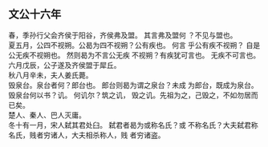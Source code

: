 ## 文公十六年
春，季孙行父会齐侯于阳谷，齐侯弗及盟。 其言弗及盟何
？不见与盟也。  
夏五月，公四不视朔。公曷为四不视朔？公有疾也。 何言
乎公有疾不视朔？ 自是公无疾不视朔也。 然则曷为不言公无疾
不视朔？有疾犹可言也。 无疾不可言也。  
六月戊辰，公子遂及齐侯盟于犀丘。  
秋八月辛未，夫人姜氏薨。  
毁泉台。泉台者何？郎台也。 郎台则曷为谓之泉台？未成
为郎台，既成为泉台。毁泉台何以书？讥。 何讥尔？筑之讥，
毁之讥。先祖为之，己毁之，不如勿居而已矣。  
楚人、秦人、巴人灭庸。  
冬十有一月，宋人弑其君处臼。 弑君者曷为或称名氏？或
不称名氏？大夫弑君称名氏，贱者穷诸人，大夫相杀称人，贱
者穷诸盗。  

